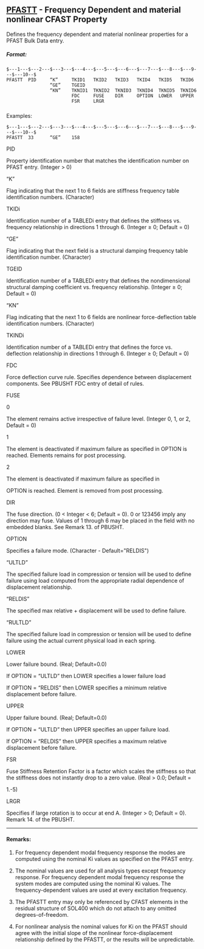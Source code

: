 ## [PFASTT](https://help.hexagonmi.com/bundle/MSC_Nastran_2022.4/page/Nastran_Combined_Book/qrg/bulkp/TOC.PFASTT.xhtml) - Frequency Dependent and material nonlinear CFAST Property

Defines the frequency dependent and material nonlinear properties for a PFAST Bulk Data entry.

##### Format:<span></span>

```nastran
$---1---$---2---$---3---$---4---$---5---$---6---$---7---$---8---$---9---$---10--$
PFASTT  PID     “K”     TKID1   TKID2   TKID3   TKID4   TKID5   TKID6           
                “GE”    TGEID                                                   
                “KN”    TKNID1  TKNID2  TKNID3  TKNID4  TKNID5  TKNID6          
                        FDC     FUSE    DIR     OPTION  LOWER   UPPER           
                        FSR     LRGR                                            
```
##### <span></span>

Examples:

```nastran
$---1---$---2---$---3---$---4---$---5---$---6---$---7---$---8---$---9---$---10--$
PFASTT  33      “GE”    158                                                     
```
PID

Property identification number that matches the identification number on PFAST entry. (Integer > 0)

“K”

Flag indicating that the next 1 to 6 fields are stiffness frequency table identification numbers. (Character)

TKIDi

Identification number of a TABLEDi entry that defines the stiffness vs. frequency relationship in directions 1 through 6. (Integer ≥ 0; Default = 0)

“GE”

Flag indicating that the next field is a structural damping frequency table identification number. (Character)

TGEID

Identification number of a TABLEDi entry that defines the nondimensional structural damping coefficient vs. frequency relationship. (Integer ≥ 0; Default = 0)

“KN”

Flag indicating that the next 1 to 6 fields are nonlinear force-deflection table identification numbers. (Character)

TKINDi

Identification number of a TABLEDi entry that defines the force vs. deflection relationship in directions 1 through 6. (Integer ≥ 0; Default = 0)

FDC

Force deflection curve rule. Specifies dependence between displacement components. See PBUSHT FDC entry of detail of rules.

FUSE

0

The element remains active irrespective of failure level. (Integer 0, 1, or 2, Default = 0)

1

The element is deactivated if maximum failure as specified in OPTION is reached. Elements remains for post processing.

2

The element is deactivated if maximum failure as specified in

OPTION is reached. Element is removed from post processing.

DIR

The fuse direction. (0 < Integer < 6; Default = 0). 0 or 123456 imply any direction may fuse. Values of 1 through 6 may be placed in the field with no embedded blanks. See Remark 13. of PBUSHT.

OPTION

Specifies a failure mode. (Character - Default="RELDIS")

“ULTLD”

The specified failure load in compression or tension will be used to define failure using load computed from the appropriate radial dependence of displacement relationship.

“RELDIS”

The specified max relative + displacement will be used to define failure.

“RULTLD”

The specified failure load in compression or tension will be used to define failure using the actual current physical load in each spring.

LOWER

Lower failure bound. (Real; Default=0.0)

If OPTION = “ULTLD” then LOWER specifies a lower failure load

If OPTION = “RELDIS” then LOWER specifies a minimum relative displacement before failure.

UPPER

Upper failure bound. (Real; Default=0.0)

If OPTION = “ULTLD” then UPPER specifies an upper failure load.

If OPTION = “RELDIS” then UPPER specifies a maximum relative displacement before failure.

FSR

Fuse Stiffness Retention Factor is a factor which scales the stiffness so that the stiffness does not instantly drop to a zero value. (Real > 0.0; Default =

1.-5)

LRGR

Specifies if large rotation is to occur at end A. (Integer > 0; Default = 0). Remark 14. of the PBUSHT.

--------------------

#### Remarks:

1. For frequency dependent modal frequency response the modes are computed using the nominal Ki values as specified on the PFAST entry.

2. The nominal values are used for all analysis types except frequency response. For frequency dependent modal frequency response the system modes are computed using the nominal Ki values. The frequency-dependent values are used at every excitation frequency.

3. The PFASTT entry may only be referenced by CFAST elements in the residual structure of SOL400 which do not attach to any omitted degrees-of-freedom.

4. For nonlinear analysis the nominal values for Ki on the PFAST should agree with the initial slope of the nonlinear force-displacement relationship defined by the PFASTT, or the results will be unpredictable.

